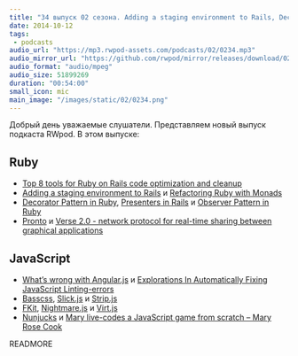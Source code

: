 ```yaml
---
title: "34 выпуск 02 сезона. Adding a staging environment to Rails, Decorator Pattern in Ruby, Pronto, Basscss, FKit, Nunjucks и прочее"
date: 2014-10-12
tags:
 - podcasts
audio_url: "https://mp3.rwpod-assets.com/podcasts/02/0234.mp3"
audio_mirror_url: "https://github.com/rwpod/mirror/releases/download/02.34/0234.mp3"
audio_format: "audio/mpeg"
audio_size: 51899269
duration: "00:54:00"
small_icon: mic
main_image: "/images/static/02/0234.png"
---
```


Добрый день уважаемые слушатели. Представляем новый выпуск подкаста RWpod. В этом выпуске:

## Ruby

 - [Top 8 tools for Ruby on Rails code optimization and cleanup](https://www.infinum.co/the-capsized-eight/articles/top-8-tools-for-ruby-on-rails-code-optimization-and-cleanup)
 - [Adding a staging environment to Rails](http://emaxime.com/2014/adding-a-staging-environment-to-rails.html) и [Refactoring Ruby with Monads](http://codon.com/refactoring-ruby-with-monads)
 - [Decorator Pattern in Ruby](http://nithinbekal.com/posts/ruby-decorators/), [Presenters in Rails](http://nithinbekal.com/posts/rails-presenters/) и [Observer Pattern in Ruby](https://medium.com/@mitchocail/observer-pattern-in-ruby-e80ac3c1dac7)
 - [Pronto](https://github.com/mmozuras/pronto) и [Verse 2.0 - network protocol for real-time sharing between graphical applications](http://verse.github.io/)

## JavaScript

 - [What’s wrong with Angular.js](https://medium.com/este-js-framework/whats-wrong-with-angular-js-97b0a787f903) и [Explorations In Automatically Fixing JavaScript Linting-errors](http://addyosmani.com/blog/fixmyjs/)
 - [Basscss](http://www.basscss.com/), [Slick.js](http://kenwheeler.github.io/slick/) и [Strip.js](http://www.stripjs.com/)
 - [FKit](http://nullobject.github.io/fkit/), [Nightmare.js](http://www.nightmarejs.org/) и [Virt.js](http://virtjs.com/)
 - [Nunjucks](http://mozilla.github.io/nunjucks/) и [Mary live-codes a JavaScript game from scratch – Mary Rose Cook](http://vimeo.com/105955605)


READMORE


